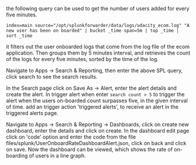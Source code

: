 the following query can be used to get the number of users added for every five minutes.
```
index=main source="/opt/splunkforwarder/data/logs/udacity_ecom.log" "A new user has been on boarded" | bucket _time span=5m | top _time | sort _time
```
it filters out the user onboarded logs that come from the log file of the ecom application. Then groups them by 5 minutes interval, and retrieves the count of the logs for every five minutes, sorted by the time of the log.

Navigate to Apps -> Search & Reporting, then enter the above SPL query, click search to see the search results.

In the Search page click on Save As -> Alert, enter the alert details and create the alert.
In trigger alert when enter `search count > 5` to trigger the alert when the users on-boarded count surpasses five, in the given interval of time.
add an trigger action 'triggered alerts', to receive an alert in the triggered alerts page.

Navigate to Apps -> Search & Reporting -> Dashboards, click on create new dashboard, enter the details and click on create.
In the dashboard edit page click on 'code' option and enter the code from the file files/splunk/UserOnboardRateDashboardAlert.json, click on back and click on save.
Now the dashboard can be viewed, which shows the rate of on-boarding of users in a line graph.
